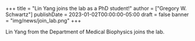 +++
title = "Lin Yang joins the lab as a PhD student!"
author = ["Gregory W. Schwartz"]
publishDate = 2023-01-02T00:00:00-05:00
draft = false
banner = "img/news/join_lab.png"
+++

Lin Yang from the Department of Medical Biophysics joins the lab.
